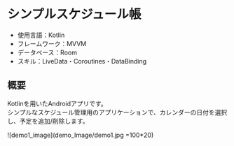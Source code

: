 # シンプルスケジュール帳

- 使用言語：Kotlin
- フレームワーク：MVVM
- データベース：Room
- スキル：LiveData・Coroutines・DataBinding

## 概要
Kotlinを用いたAndroidアプリです。
<br>シンプルなスケジュール管理用のアプリケーションで、カレンダーの日付を選択し、予定を追加/削除します。

![demo1_image](demo_Image/demo1.jpg =100*20)
